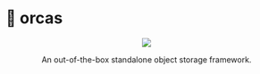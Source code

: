 # 🐋 orcas

<p align="center">
  <a href="https://github.com/orcastor/orcas/blob/master/LICENSE">
    <img src="https://img.shields.io/badge/license-MIT-brightgreen.svg?style=flat">
  </a>
</p>
<p align="center">An out-of-the-box standalone object storage framework.</p>


